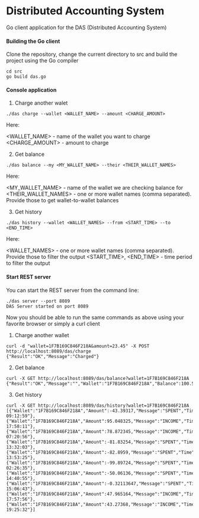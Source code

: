 # Distributed Accounting System


Go client application for the DAS (Distributed Accounting System)

#### Building the Go client

Clone the repository, change the current directory to src and build the project using the Go compiler

```
cd src
go build das.go
```

#### Console application 

1. Charge another walet

```
./das charge --wallet <WALLET_NAME> --amount <CHARGE_AMOUNT>
```
Here:

<WALLET_NAME> - name of the wallet you want to charge
<CHARGE_AMOUNT> - amount to charge

2. Get balance

```
./das balance --my <MY_WALLET_NAME> --their <THEIR_WALLET_NAMES>
```
Here:

<MY_WALLET_NAME> - name of the wallet we are checking balance for
<THEIR_WALLET_NAMES> - one or more wallet names (comma separated). Provide those to get wallet-to-wallet balances

3. Get history

```
./das history --wallet <WALLET_NAMES> --from <START_TIME> --to <END_TIME>
```
Here:

<WALLET_NAMES> - one or more wallet names (comma separated). Provide those to filter the output
<START_TIME>, <END_TIME> - time period to filter the output

#### Start REST server

You can start the REST server from the command line:

```
./das server --port 8089
DAS Server started on port 8089
```

Now you should be able to run the same commands as above using your favorite browser or simply a curl client

1. Charge another wallet

```
curl -d "wallet=1F7B169C846F218A&amount=23.45" -X POST http://localhost:8089/das/charge
{"Result":"OK","Message":"Charged"}
```

2. Get balance

```
curl -X GET http://localhost:8089/das/balance?wallet=1F7B169C846F218A
{"Result":"OK","Message":"","Wallet":"1F7B169C846F218A","Balance":100.50}
```

3. Get history

```
curl -X GET http://localhost:8089/das/history?wallet=1F7B169C846F218A
[{"Wallet":"1F7B169C846F218A","Amount":-43.39317,"Message":"SPENT","Time":"09.12.2016 09:12:59"},   {"Wallet":"1F7B169C846F218A","Amount":95.048325,"Message":"INCOME","Time":"17.12.2016 17:58:11"},{"Wallet":"1F7B169C846F218A","Amount":78.872345,"Message":"INCOME","Time":"18.12.2016 07:20:56"},{"Wallet":"1F7B169C846F218A","Amount":-81.83254,"Message":"SPENT","Time":"13.01.2017 13:32:03"},{"Wallet":"1F7B169C846F218A","Amount":-82.8959,"Message":"SPENT","Time":"13.01.2017 13:53:25"},{"Wallet":"1F7B169C846F218A","Amount":-99.89724,"Message":"SPENT","Time":"14.01.2017 02:26:35"},{"Wallet":"1F7B169C846F218A","Amount":-50.06136,"Message":"SPENT","Time":"14.01.2017 14:40:55"},{"Wallet":"1F7B169C846F218A","Amount":-0.32113647,"Message":"SPENT","Time":"15.01.2017 15:06:43"},{"Wallet":"1F7B169C846F218A","Amount":47.965164,"Message":"INCOME","Time":"17.01.2017 17:57:56"},{"Wallet":"1F7B169C846F218A","Amount":43.27368,"Message":"INCOME","Time":"19.01.2017 19:25:32"}]
```

